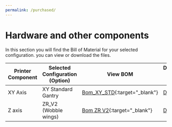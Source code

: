 ```yaml
---
permalink: /purchased/
---
```


# Hardware and other components

In this section you will find the Bill of Material for your selected configuration. you can view or download the files.

Printer Component|Selected Configuration (Option)|View BOM|Download BOM (Excel)
-----------------|-------------------------------|--------|--------------------
XY Axis|XY Standard Gantry|[Bom_XY_STD](/bom/BOM_XY_STD.htm){:target="_blank"}|[Download](/bom/BOM_XY_STD.xlsx)
Z axis|ZR_V2 (Wobble wings)|[Bom ZR V2](/bom/BOM_ZR_V2.htm){:target="_blank"}|[Download](/bom/BOM_ZR_V2.xlsx)

